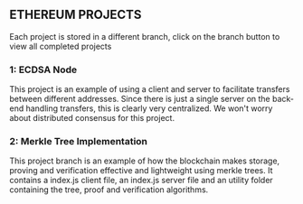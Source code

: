 ## ETHEREUM PROJECTS
Each project is stored in a different branch, click on the branch button to view all completed projects

### 1: ECDSA Node
This project is an example of using a client and server to facilitate transfers between different addresses. Since there is just a single server on the back-end handling transfers, this is clearly very centralized. We won't worry about distributed consensus for this project.

### 2: Merkle Tree Implementation
This project branch is an example of how the blockchain makes storage, proving and verification effective and  lightweight using merkle trees. It contains a index.js client file, an index.js server file and an utility folder containing the tree, proof and verification algorithms.
